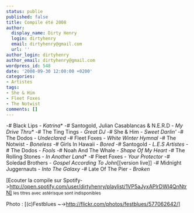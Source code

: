 ```yaml
---
status: publie
published: false
title: Compile été 2008
author:
  display_name: Dirty Henry
  login: dirtyhenry
  email: dirtyhenry@gmail.com
  url: ''
author_login: dirtyhenry
author_email: dirtyhenry@gmail.com
wordpress_id: 548
date: '2008-09-30 12:00:00 +0200'
categories:
- Artistes
tags:
- She & Him
- Fleet Foxes
- The Notwist
comments: []
---
```

-# Black Lips - *Katrina**
-# Santogold, Julian Casablancas & N.E.R.D - *My Drive Thru**
-# The Ting Tings - *Great DJ*
-# She & Him - *Sweet Darlin'*
-# The Dodos - *Undeclared*
-# Fleet Foxes - *White Winter Hymnal*
-# The Notwist - *Boneless*
-# Girls In Hawaii - *Bored*
-# Santogold - *L.E.S Artistes*
-# The Dodos - *Fools*
-# Noah And The Whale - *Shape Of My Heart*
-# The Rolling Stones - *In Another Land**
-# Fleet Foxes - *Your Protector*
-# Soledad Brothers - *Gospel According To John*[[version live]]
-# Midnight Juggernauts - *Into The Galaxy*
-# Late Of The Pier - *Broken*

[Ecouter la compile sur Spotify->http://open.spotify.com/user/dirtyhenry/playlist/1VP5aJyxAPlrDWI4QnNtrN] 
<small>les titres avec astérisque sont indisponibles</small>

Photo : [(c)Festblues ~->http://flickr.com/photos/festblues/577062642/]
